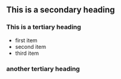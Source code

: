 ## This is a secondary heading
### This is a tertiary heading
* first item
* second item
* third item
### another tertiary heading

